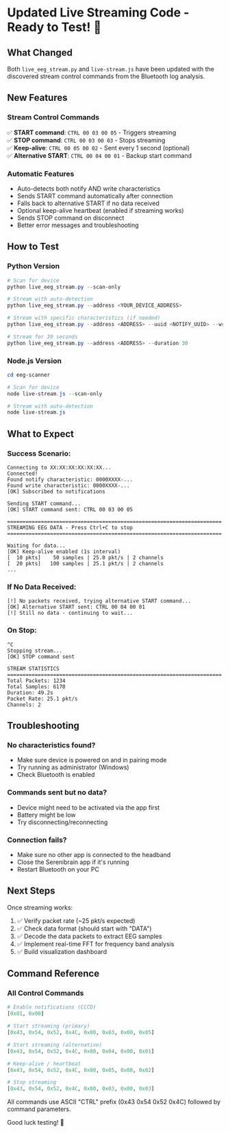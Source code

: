 # Updated Live Streaming Code - Ready to Test! 🚀

## What Changed

Both `live_eeg_stream.py` and `live-stream.js` have been updated with the discovered stream control commands from the Bluetooth log analysis.

## New Features

### Stream Control Commands
✅ **START command**: `CTRL 00 03 00 05` - Triggers streaming  
✅ **STOP command**: `CTRL 00 03 00 03` - Stops streaming  
✅ **Keep-alive**: `CTRL 00 05 00 02` - Sent every 1 second (optional)  
✅ **Alternative START**: `CTRL 00 04 00 01` - Backup start command  

### Automatic Features
- Auto-detects both notify AND write characteristics
- Sends START command automatically after connection
- Falls back to alternative START if no data received
- Optional keep-alive heartbeat (enabled if streaming works)
- Sends STOP command on disconnect
- Better error messages and troubleshooting

## How to Test

### Python Version
```powershell
# Scan for device
python live_eeg_stream.py --scan-only

# Stream with auto-detection
python live_eeg_stream.py --address <YOUR_DEVICE_ADDRESS>

# Stream with specific characteristics (if needed)
python live_eeg_stream.py --address <ADDRESS> --uuid <NOTIFY_UUID> --write-uuid <WRITE_UUID>

# Stream for 30 seconds
python live_eeg_stream.py --address <ADDRESS> --duration 30
```

### Node.js Version
```powershell
cd eeg-scanner

# Scan for device
node live-stream.js --scan-only

# Stream with auto-detection
node live-stream.js
```

## What to Expect

### Success Scenario:
```
Connecting to XX:XX:XX:XX:XX:XX...
Connected!
Found notify characteristic: 0000XXXX-...
Found write characteristic: 0000XXXX-...
[OK] Subscribed to notifications

Sending START command...
[OK] START command sent: CTRL 00 03 00 05

======================================================================
STREAMING EEG DATA - Press Ctrl+C to stop
======================================================================

Waiting for data...
[OK] Keep-alive enabled (1s interval)
[  10 pkts]    50 samples | 25.0 pkt/s | 2 channels
[  20 pkts]   100 samples | 25.1 pkt/s | 2 channels
...
```

### If No Data Received:
```
[!] No packets received, trying alternative START command...
[OK] Alternative START sent: CTRL 00 04 00 01
[!] Still no data - continuing to wait...
```

### On Stop:
```
^C
Stopping stream...
[OK] STOP command sent

STREAM STATISTICS
======================================================================
Total Packets: 1234
Total Samples: 6170
Duration: 49.2s
Packet Rate: 25.1 pkt/s
Channels: 2
```

## Troubleshooting

### No characteristics found?
- Make sure device is powered on and in pairing mode
- Try running as administrator (Windows)
- Check Bluetooth is enabled

### Commands sent but no data?
- Device might need to be activated via the app first
- Battery might be low
- Try disconnecting/reconnecting

### Connection fails?
- Make sure no other app is connected to the headband
- Close the Serenibrain app if it's running
- Restart Bluetooth on your PC

## Next Steps

Once streaming works:
1. ✅ Verify packet rate (~25 pkt/s expected)
2. ✅ Check data format (should start with "DATA")
3. ✅ Decode the data packets to extract EEG samples
4. ✅ Implement real-time FFT for frequency band analysis
5. ✅ Build visualization dashboard

## Command Reference

### All Control Commands
```python
# Enable notifications (CCCD)
[0x01, 0x00]

# Start streaming (primary)
[0x43, 0x54, 0x52, 0x4C, 0x00, 0x03, 0x00, 0x05]

# Start streaming (alternative)
[0x43, 0x54, 0x52, 0x4C, 0x00, 0x04, 0x00, 0x01]

# Keep-alive / heartbeat
[0x43, 0x54, 0x52, 0x4C, 0x00, 0x05, 0x00, 0x02]

# Stop streaming
[0x43, 0x54, 0x52, 0x4C, 0x00, 0x03, 0x00, 0x03]
```

All commands use ASCII "CTRL" prefix (0x43 0x54 0x52 0x4C) followed by command parameters.

Good luck testing! 🎉

